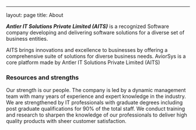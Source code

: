 ---
layout: page
title: About


**_Antler IT Solutions Private Limited (AITS)_** is a recognized Software company developing and delivering software solutions for a diverse set of business entities.

AITS brings innovations and excellence to businesses by offering a comprehensive suite of solutions for diverse business needs. AviorSys is a core platform made by Antler IT Solutions Private Limited (AITS)

### Resources and strengths

Our strength is our people. The company is led by a dynamic management team with many years of experience and expert knowledge in the industry. We are strengthened by IT professionals with graduate degrees including post graduate qualifications for 90% of the total staff. We conduct training and research to sharpen the knowledge of our professionals to deliver high quality products with sheer customer satisfaction.
